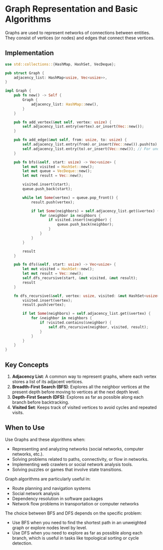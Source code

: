 # Graph Representation and Basic Algorithms

Graphs are used to represent networks of connections between entities. They consist of vertices (or nodes) and edges that connect these vertices.

## Implementation

```rust
use std::collections::{HashMap, HashSet, VecDeque};

pub struct Graph {
    adjacency_list: HashMap<usize, Vec<usize>>,
}

impl Graph {
    pub fn new() -> Self {
        Graph {
            adjacency_list: HashMap::new(),
        }
    }

    pub fn add_vertex(&mut self, vertex: usize) {
        self.adjacency_list.entry(vertex).or_insert(Vec::new());
    }

    pub fn add_edge(&mut self, from: usize, to: usize) {
        self.adjacency_list.entry(from).or_insert(Vec::new()).push(to);
        self.adjacency_list.entry(to).or_insert(Vec::new()); // For undirected graph
    }

    pub fn bfs(&self, start: usize) -> Vec<usize> {
        let mut visited = HashSet::new();
        let mut queue = VecDeque::new();
        let mut result = Vec::new();

        visited.insert(start);
        queue.push_back(start);

        while let Some(vertex) = queue.pop_front() {
            result.push(vertex);

            if let Some(neighbors) = self.adjacency_list.get(&vertex) {
                for &neighbor in neighbors {
                    if visited.insert(neighbor) {
                        queue.push_back(neighbor);
                    }
                }
            }
        }

        result
    }

    pub fn dfs(&self, start: usize) -> Vec<usize> {
        let mut visited = HashSet::new();
        let mut result = Vec::new();
        self.dfs_recursive(start, &mut visited, &mut result);
        result
    }

    fn dfs_recursive(&self, vertex: usize, visited: &mut HashSet<usize>, result: &mut Vec<usize>) {
        visited.insert(vertex);
        result.push(vertex);

        if let Some(neighbors) = self.adjacency_list.get(&vertex) {
            for &neighbor in neighbors {
                if !visited.contains(&neighbor) {
                    self.dfs_recursive(neighbor, visited, result);
                }
            }
        }
    }
}
```

## Key Concepts

1. **Adjacency List**: A common way to represent graphs, where each vertex stores a list of its adjacent vertices.
2. **Breadth-First Search (BFS)**: Explores all the neighbor vertices at the present depth before moving to vertices at the next depth level.
3. **Depth-First Search (DFS)**: Explores as far as possible along each branch before backtracking.
4. **Visited Set**: Keeps track of visited vertices to avoid cycles and repeated visits.

## When to Use

Use Graphs and these algorithms when:

- Representing and analyzing networks (social networks, computer networks, etc.).
- Solving problems related to paths, connectivity, or flow in networks.
- Implementing web crawlers or social network analysis tools.
- Solving puzzles or games that involve state transitions.

Graph algorithms are particularly useful in:

- Route planning and navigation systems
- Social network analysis
- Dependency resolution in software packages
- Network flow problems in transportation or computer networks

The choice between BFS and DFS depends on the specific problem:
- Use BFS when you need to find the shortest path in an unweighted graph or explore nodes level by level.
- Use DFS when you need to explore as far as possible along each branch, which is useful in tasks like topological sorting or cycle detection.
